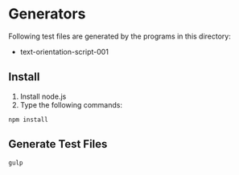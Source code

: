 Generators
==========

Following test files are generated by the programs in this directory:
* text-orientation-script-001

## Install

1. Install node.js
2. Type the following commands:
```
npm install
```

## Generate Test Files

```
gulp
```
